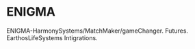 ENIGMA
======

ENIGMA-HarmonySystems/MatchMaker/gameChanger. Futures. EarthosLifeSystems Intigrations. 
